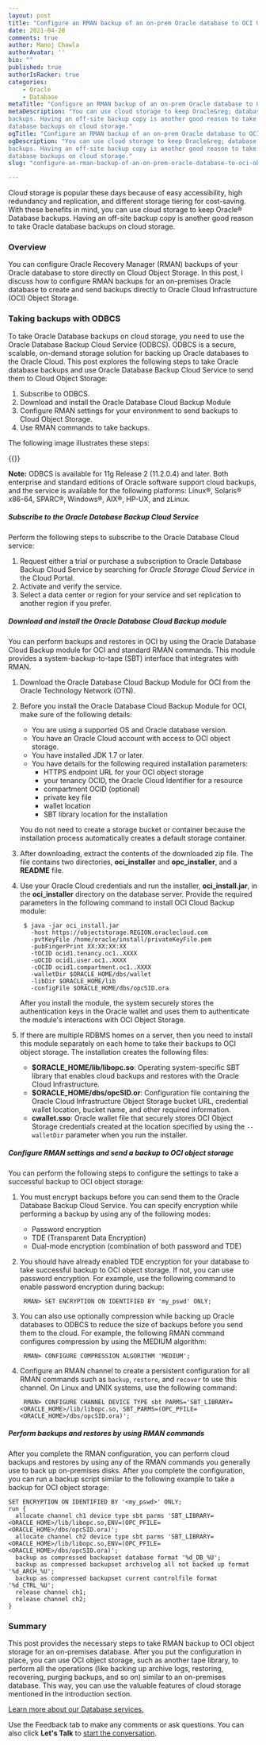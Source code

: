 ```yaml
---
layout: post
title: "Configure an RMAN backup of an on-prem Oracle database to OCI Object Storage"
date: 2021-04-20
comments: true
author: Manoj Chawla
authorAvatar: ''
bio: ""
published: true
authorIsRacker: true
categories:
    - Oracle
    - Database
metaTitle: "Configure an RMAN backup of an on-prem Oracle database to OCI Object Storage"
metaDescription: "You can use cloud storage to keep Oracle&reg; database
backups. Having an off-site backup copy is another good reason to take Oracle
database backups on cloud storage."
ogTitle: "Configure an RMAN backup of an on-prem Oracle database to OCI Object Storage"
ogDescription: "You can use cloud storage to keep Oracle&reg; database
backups. Having an off-site backup copy is another good reason to take Oracle
database backups on cloud storage."
slug: "configure-an-rman-backup-of-an-on-prem-oracle-database-to-oci-object-storage"

---
```


Cloud storage is popular these days because of easy accessibility, high
redundancy and replication, and different storage tiering for cost-saving. With
these benefits in mind, you can use cloud storage to keep Oracle&reg; Database
backups. Having an off-site backup copy is another good reason to take Oracle
database backups on cloud storage.

<!--more-->

### Overview

You can configure Oracle Recovery Manager (RMAN) backups of your Oracle database
to store directly on Cloud Object Storage. In this post, I discuss how to
configure RMAN backups for an on-premises Oracle database to create and send
backups directly to Oracle Cloud Infrastructure (OCI) Object Storage.

### Taking backups with ODBCS

To take Oracle Database backups on cloud storage, you need to use the Oracle
Database Backup Cloud Service (ODBCS). ODBCS is a secure, scalable, on-demand
storage solution for backing up Oracle databases to the Oracle Cloud. This post
explores the following steps to take Oracle database backups and use Oracle
Database Backup Cloud Service to send them to Cloud Object Storage:

1. Subscribe to ODBCS.
2. Download and install the Oracle Database Cloud Backup Module
3. Configure RMAN settings for your environment to send backups to Cloud Object
   Storage.
4. Use RMAN commands to take backups.

The following image illustrates these steps:

{{<img src="Picture1.png" title="" alt="">}}

**Note:** ODBCS is available for 11g Release 2 (11.2.0.4) and later. Both
enterprise and standard editions of Oracle software support cloud backups, and
the service is available for the following platforms: Linux&reg;, Solaris&reg;
x86-64, SPARC&reg;, Windows&reg;, AIX&reg;, HP-UX, and zLinux.

##### Subscribe to the Oracle Database Backup Cloud Service

Perform the following steps to subscribe to the Oracle Database Cloud service:

1. Request either a trial or purchase a subscription to Oracle Database Backup
   Cloud Service by searching for *Oracle Storage Cloud Service* in the Cloud
   Portal.
2. Activate and verify the service.
3. Select a data center or region for your service and set replication to another
   region if you prefer.

##### Download and install the Oracle Database Cloud Backup module

You can perform backups and restores in OCI by using the Oracle Database Cloud
Backup module for OCI and standard RMAN commands. This module provides a
system-backup-to-tape (SBT) interface that integrates with RMAN.

1. Download the Oracle Database Cloud Backup Module for OCI from the Oracle
   Technology Network (OTN).

2. Before you install the Oracle Database Cloud Backup Module for OCI, make sure
   of the following details:

   - You are using a supported OS and Oracle database version.
   - You have an Oracle Cloud account with access to OCI object storage.
   - You have installed JDK 1.7 or later.
   - You have details for the following required installation parameters:
     - HTTPS endpoint URL for your OCI object storage
     - your tenancy OCID, the Oracle Cloud Identifier for a resource
     - compartment OCID (optional)
     - private key file
     - wallet location
     - SBT library location for the installation

   You do not need to create a storage bucket or container because the installation
   process automatically creates a default storage container.

3. After downloading, extract the contents of the downloaded zip file. The file
   contains two directories, **oci_installer** and **opc_installer**, and a
   **README** file.

4. Use your Oracle Cloud credentials and run the installer, **oci_install.jar**,
   in the **oci_installer** directory on the database server.  Provide the
   required parameters in the following command to install OCI Cloud Backup module:

        $ java -jar oci_install.jar 
          -host https://objectstorage.REGION.oraclecloud.com 
          -pvtKeyFile /home/oracle/install/privateKeyFile.pem 
          -pubFingerPrint XX:XX:XX:XX
          -tOCID ocid1.tenancy.oc1..XXXX 
          -uOCID ocid1.user.oc1..XXXX 
          -cOCID ocid1.compartment.oc1..XXXX 
          -walletDir $ORACLE_HOME/dbs/wallet 
          -libDir $ORACLE_HOME/lib 
          -configFile $ORACLE_HOME/dbs/opcSID.ora

   After you install the module, the system securely stores the authentication
   keys in the Oracle wallet and uses them to authenticate the module's
   interactions with OCI Object Storage.

5. If there are multiple RDBMS homes on a server, then you need to install this
   module separately on each home to take their backups to OCI object storage.
   The installation creates the following files:

   - **$ORACLE_HOME/lib/libopc.so**: Operating system-specific SBT library that
     enables cloud backups and restores with the Oracle Cloud Infrastructure.
   - **$ORACLE_HOME/dbs/opcSID.or**: Configuration file containing the Oracle
     Cloud Infrastructure Object Storage bucket URL, credential wallet location,
     bucket name, and other required information.
   - **cwallet.sso**: Oracle wallet file that securely stores OCI Object Storage
     credentials created at the location specified by using the `--walletDir`
     parameter when you run the installer.

##### Configure RMAN settings and send a backup to OCI object storage

You can perform the following steps to configure the settings to take a
successful backup to OCI object storage:

1. You must encrypt backups before you can send them to the Oracle Database
   Backup Cloud Service. You can specify encryption while performing a backup by
   using any of the following modes:

   - Password encryption
   - TDE (Transparent Data Encryption)
   - Dual-mode encryption (combination of both password and TDE)

2. You should have already enabled TDE encryption for your database to take
   successful backup to OCI object storage. If not, you can use password
   encryption. For example, use the following command to enable password
   encryption during backup:

        RMAN> SET ENCRYPTION ON IDENTIFIED BY 'my_pswd' ONLY;

3. You can also use optionally compression while backing up Oracle databases to
   ODBCS to reduce the size of backups before you send them to the cloud. For
   example, the following RMAN command configures compression by using the MEDIUM
   algorithm:

        RMAN> CONFIGURE COMPRESSION ALGORITHM 'MEDIUM';

4. Configure an RMAN channel to create a persistent configuration for all RMAN
   commands such as `backup`, `restore`, and `recover` to use this channel. On
   Linux and UNIX systems, use the following command:

        RMAN> CONFIGURE CHANNEL DEVICE TYPE sbt PARMS='SBT_LIBRARY=<ORACLE_HOME>/lib/libopc.so, SBT_PARMS=(OPC_PFILE=<ORACLE_HOME>/dbs/opcSID.ora)';

##### Perform backups and restores by using RMAN commands

After you complete the RMAN configuration, you can perform cloud backups and
restores by using any of the RMAN commands you generally use to back up
on-premises disks. After you complete the configuration, you can run a backup
script similar to the following example to take a backup for OCI object storage:

    SET ENCRYPTION ON IDENTIFIED BY '<my_pswd>' ONLY;
    run {
      allocate channel ch1 device type sbt parms 'SBT_LIBRARY=<ORACLE_HOME>/lib/libopc.so,ENV=(OPC_PFILE=<ORACLE_HOME>/dbs/opcSID.ora)';
      allocate channel ch2 device type sbt parms 'SBT_LIBRARY=<ORACLE_HOME>/lib/libopc.so,ENV=(OPC_PFILE=<ORACLE_HOME>/dbs/opcSID.ora)';
      backup as compressed backupset database format '%d_DB_%U';
      backup as compressed backupset archivelog all not backed up format '%d_ARCH_%U';
      backup as compressed backupset current controlfile format '%d_CTRL_%U';
      release channel ch1;
      release channel ch2;
    }

### Summary

This post provides the necessary steps to take RMAN backup to OCI object storage
for an on-premises database. After you put the configuration in place, you can
use OCI object storage, such as another tape library, to perform all the
operations (like backing up archive logs, restoring, recovering, purging backups,
and so on) similar to an on-premises database. This way, you can use the valuable
features of cloud storage mentioned in the introduction section.

<a class="cta purple" id="cta" href="https://www.rackspace.com/data/databases">Learn more about our Database services.</a>

Use the Feedback tab to make any comments or ask questions. You can also click
**Let's Talk** to [start the conversation](https://www.rackspace.com/).
